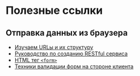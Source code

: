# Полезные ссылки

## Отправка данных из браузера
- [Изучаем URLы и их структуру](https://developer.mozilla.org/ru/docs/Learn/Understanding_URLs)
- [Руководство по созданию RESTful сервиса](http://www.restapitutorial.ru/)
- [HTML тег `<form>`](http://htmlbook.ru/html/form)
- [Техники валидации форм на стороне клиента](https://htmlacademy.ru/blog/95-form-validation-techniques)
